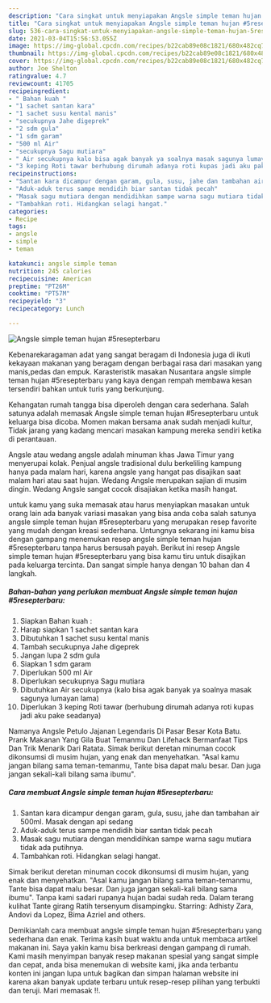 ```yaml
---
description: "Cara singkat untuk menyiapakan Angsle simple teman hujan #5resepterbaru minggu ini"
title: "Cara singkat untuk menyiapakan Angsle simple teman hujan #5resepterbaru minggu ini"
slug: 536-cara-singkat-untuk-menyiapakan-angsle-simple-teman-hujan-5resepterbaru-minggu-ini
date: 2021-03-04T15:56:53.055Z
image: https://img-global.cpcdn.com/recipes/b22cab89e08c1821/680x482cq70/angsle-simple-teman-hujan-5resepterbaru-foto-resep-utama.jpg
thumbnail: https://img-global.cpcdn.com/recipes/b22cab89e08c1821/680x482cq70/angsle-simple-teman-hujan-5resepterbaru-foto-resep-utama.jpg
cover: https://img-global.cpcdn.com/recipes/b22cab89e08c1821/680x482cq70/angsle-simple-teman-hujan-5resepterbaru-foto-resep-utama.jpg
author: Joe Shelton
ratingvalue: 4.7
reviewcount: 41705
recipeingredient:
- " Bahan kuah "
- "1 sachet santan kara"
- "1 sachet susu kental manis"
- "secukupnya Jahe digeprek"
- "2 sdm gula"
- "1 sdm garam"
- "500 ml Air"
- "secukupnya Sagu mutiara"
- " Air secukupnya kalo bisa agak banyak ya soalnya masak sagunya lumayan lama"
- "3 keping Roti tawar berhubung dirumah adanya roti kupas jadi aku pake seadanya"
recipeinstructions:
- "Santan kara dicampur dengan garam, gula, susu, jahe dan tambahan air 500ml. Masak dengan api sedang"
- "Aduk-aduk terus sampe mendidih biar santan tidak pecah"
- "Masak sagu mutiara dengan mendidihkan sampe warna sagu mutiara tidak ada putihnya."
- "Tambahkan roti. Hidangkan selagi hangat."
categories:
- Recipe
tags:
- angsle
- simple
- teman

katakunci: angsle simple teman 
nutrition: 245 calories
recipecuisine: American
preptime: "PT26M"
cooktime: "PT57M"
recipeyield: "3"
recipecategory: Lunch

---
```



![Angsle simple teman hujan #5resepterbaru](https://img-global.cpcdn.com/recipes/b22cab89e08c1821/680x482cq70/angsle-simple-teman-hujan-5resepterbaru-foto-resep-utama.jpg)

Kebenarekaragaman adat yang sangat beragam di Indonesia juga di ikuti kekayaan makanan yang beragam dengan berbagai rasa dari masakan yang manis,pedas dan empuk. Karasteristik masakan Nusantara angsle simple teman hujan #5resepterbaru yang kaya dengan rempah membawa kesan tersendiri bahkan untuk turis yang berkunjung.


Kehangatan rumah tangga bisa diperoleh dengan cara sederhana. Salah satunya adalah memasak Angsle simple teman hujan #5resepterbaru untuk keluarga bisa dicoba. Momen makan bersama anak sudah menjadi kultur, Tidak jarang yang kadang mencari masakan kampung mereka sendiri ketika di perantauan.

Angsle atau wedang angsle adalah minuman khas Jawa Timur yang menyerupai kolak. Penjual angsle tradisional dulu berkeliling kampung hanya pada malam hari, karena angsle yang hangat pas disajikan saat malam hari atau saat hujan. Wedang Angsle merupakan sajian di musim dingin. Wedang Angsle sangat cocok disajiakan ketika masih hangat.

untuk kamu yang suka memasak atau harus menyiapkan masakan untuk orang lain ada banyak variasi masakan yang bisa anda coba salah satunya angsle simple teman hujan #5resepterbaru yang merupakan resep favorite yang mudah dengan kreasi sederhana. Untungnya sekarang ini kamu bisa dengan gampang menemukan resep angsle simple teman hujan #5resepterbaru tanpa harus bersusah payah.
Berikut ini resep Angsle simple teman hujan #5resepterbaru yang bisa kamu tiru untuk disajikan pada keluarga tercinta. Dan sangat simple hanya dengan 10 bahan dan 4 langkah.


<!--inarticleads1-->

##### Bahan-bahan yang perlukan membuat Angsle simple teman hujan #5resepterbaru:

1. Siapkan  Bahan kuah :
1. Harap siapkan 1 sachet santan kara
1. Dibutuhkan 1 sachet susu kental manis
1. Tambah secukupnya Jahe digeprek
1. Jangan lupa 2 sdm gula
1. Siapkan 1 sdm garam
1. Diperlukan 500 ml Air
1. Diperlukan secukupnya Sagu mutiara
1. Dibutuhkan  Air secukupnya (kalo bisa agak banyak ya soalnya masak sagunya lumayan lama)
1. Diperlukan 3 keping Roti tawar (berhubung dirumah adanya roti kupas jadi aku pake seadanya)


Namanya Angsle Petulo Jajanan Legendaris Di Pasar Besar Kota Batu. Prank Makanan Yang Gila Buat Temanmu Dan Lifehack Bermanfaat Tips Dan Trik Menarik Dari Ratata. Simak berikut deretan minuman cocok dikonsumsi di musim hujan, yang enak dan menyehatkan. &#34;Asal kamu jangan bilang sama teman-temanmu, Tante bisa dapat malu besar. Dan juga jangan sekali-kali bilang sama ibumu&#34;. 

<!--inarticleads2-->

##### Cara membuat  Angsle simple teman hujan #5resepterbaru:

1. Santan kara dicampur dengan garam, gula, susu, jahe dan tambahan air 500ml. Masak dengan api sedang
1. Aduk-aduk terus sampe mendidih biar santan tidak pecah
1. Masak sagu mutiara dengan mendidihkan sampe warna sagu mutiara tidak ada putihnya.
1. Tambahkan roti. Hidangkan selagi hangat.


Simak berikut deretan minuman cocok dikonsumsi di musim hujan, yang enak dan menyehatkan. &#34;Asal kamu jangan bilang sama teman-temanmu, Tante bisa dapat malu besar. Dan juga jangan sekali-kali bilang sama ibumu&#34;. Tanpa kami sadari rupanya hujan badai sudah reda. Dalam terang kulihat Tante girang Ratih tersenyum disampingku. Starring: Adhisty Zara, Andovi da Lopez, Bima Azriel and others. 

Demikianlah cara membuat angsle simple teman hujan #5resepterbaru yang sederhana dan enak. Terima kasih buat waktu anda untuk membaca artikel makanan ini. Saya yakin kamu bisa berkreasi dengan gampang di rumah. Kami masih menyimpan banyak resep makanan spesial yang sangat simple dan cepat, anda bisa menemukan di website kami, jika anda terbantu konten ini jangan lupa untuk bagikan dan simpan halaman website ini karena akan banyak update terbaru untuk resep-resep pilihan yang terbukti dan teruji. Mari memasak !!. 
